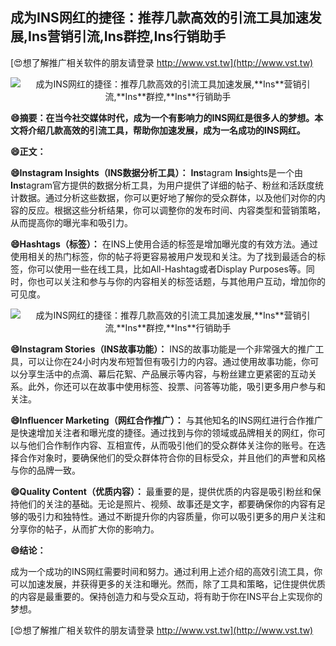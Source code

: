 ## **成为INS网红的捷径：推荐几款高效的引流工具加速发展,**Ins**营销引流,**Ins**群控,**Ins**行销助手**

[😍想了解推广相关软件的朋友请登录 http://www.vst.tw](http://www.vst.tw)

 <center><img src="https://vst.tw/MP4/tuiguang/png/4.png" alt="成为INS网红的捷径：推荐几款高效的引流工具加速发展,**Ins**营销引流,**Ins**群控,**Ins**行销助手"></center>

**😄摘要：在当今社交媒体时代，成为一个有影响力的INS网红是很多人的梦想。本文将介绍几款高效的引流工具，帮助你加速发展，成为一名成功的INS网红。**

**😄正文：**

**😄**Ins**tagram **Ins**ights（INS数据分析工具）：**
**Ins**tagram **Ins**ights是一个由**Ins**tagram官方提供的数据分析工具，为用户提供了详细的帖子、粉丝和活跃度统计数据。通过分析这些数据，你可以更好地了解你的受众群体，以及他们对你的内容的反应。根据这些分析结果，你可以调整你的发布时间、内容类型和营销策略，从而提高你的曝光率和吸引力。

**😄Hashtags（标签）：**
在INS上使用合适的标签是增加曝光度的有效方法。通过使用相关的热门标签，你的帖子将更容易被用户发现和关注。为了找到最适合的标签，你可以使用一些在线工具，比如All-Hashtag或者Display Purposes等。同时，你也可以关注和参与与你的内容相关的标签话题，与其他用户互动，增加你的可见度。

 <center><img src="https://vst.tw/MP4/tuiguang/png/1.png" alt="成为INS网红的捷径：推荐几款高效的引流工具加速发展,**Ins**营销引流,**Ins**群控,**Ins**行销助手"></center>

**😄**Ins**tagram Stories（INS故事功能）：**
INS的故事功能是一个非常强大的推广工具，可以让你在24小时内发布短暂但有吸引力的内容。通过使用故事功能，你可以分享生活中的点滴、幕后花絮、产品展示等内容，与粉丝建立更紧密的互动关系。此外，你还可以在故事中使用标签、投票、问答等功能，吸引更多用户参与和关注。

**😄Influencer Marketing（网红合作推广）：**
与其他知名的INS网红进行合作推广是快速增加关注者和曝光度的捷径。通过找到与你的领域或品牌相关的网红，你可以与他们合作制作内容、互相宣传，从而吸引他们的受众群体关注你的账号。在选择合作对象时，要确保他们的受众群体符合你的目标受众，并且他们的声誉和风格与你的品牌一致。

**😄Quality Content（优质内容）：**
最重要的是，提供优质的内容是吸引粉丝和保持他们的关注的基础。无论是照片、视频、故事还是文字，都要确保你的内容有足够的吸引力和独特性。通过不断提升你的内容质量，你可以吸引更多的用户关注和分享你的帖子，从而扩大你的影响力。

**😄结论：**

成为一个成功的INS网红需要时间和努力。通过利用上述介绍的高效引流工具，你可以加速发展，并获得更多的关注和曝光。然而，除了工具和策略，记住提供优质的内容是最重要的。保持创造力和与受众互动，将有助于你在INS平台上实现你的梦想。

[😍想了解推广相关软件的朋友请登录 http://www.vst.tw](http://www.vst.tw)



